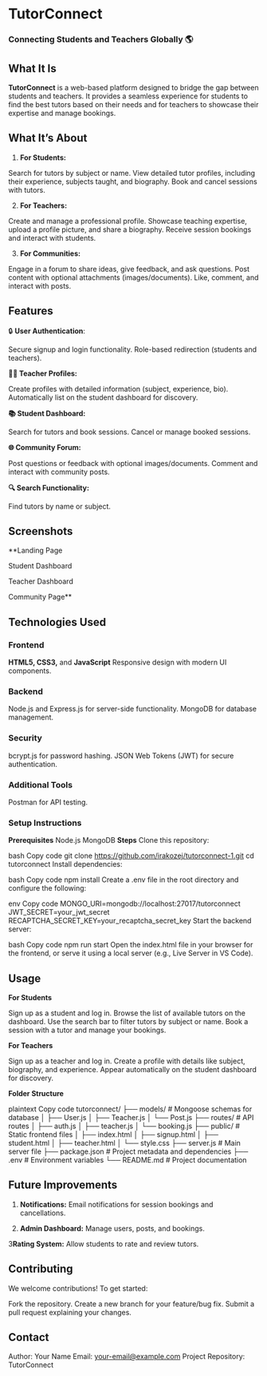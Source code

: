# **TutorConnect**

### Connecting Students and Teachers Globally 🌎
## **What It Is**
**TutorConnect** is a web-based platform designed to bridge the gap between students and teachers. It provides a seamless experience for students to find the best tutors based on their needs and for teachers to showcase their expertise and manage bookings.

## What It’s About
1. **For Students:**

Search for tutors by subject or name.
View detailed tutor profiles, including their experience, subjects taught, and biography.
Book and cancel sessions with tutors.

2. **For Teachers:**

Create and manage a professional profile.
Showcase teaching expertise, upload a profile picture, and share a biography.
Receive session bookings and interact with students.

3. **For Communities:**

Engage in a forum to share ideas, give feedback, and ask questions.
Post content with optional attachments (images/documents).
Like, comment, and interact with posts.

## Features
🔒 **User Authentication**:

Secure signup and login functionality.
Role-based redirection (students and teachers).

**👩‍🏫 Teacher Profiles:**

Create profiles with detailed information (subject, experience, bio).
Automatically list on the student dashboard for discovery.

**📚 Student Dashboard:**

Search for tutors and book sessions.
Cancel or manage booked sessions.

**🌐 Community Forum:**

Post questions or feedback with optional images/documents.
Comment and interact with community posts.

**🔍 Search Functionality:**

Find tutors by name or subject.

## Screenshots

**Landing Page

Student Dashboard

Teacher Dashboard

Community Page**

## Technologies Used
### Frontend
**HTML5, CSS3,** and **JavaScript**
Responsive design with modern UI components.

### Backend
Node.js and Express.js for server-side functionality.
MongoDB for database management.

### Security
bcrypt.js for password hashing.
JSON Web Tokens (JWT) for secure authentication.

### Additional Tools

Postman for API testing.
### Setup Instructions
**Prerequisites**
Node.js
MongoDB
**Steps**
Clone this repository:

bash
Copy code
git clone https://github.com/irakozej/tutorconnect-1.git
cd tutorconnect
Install dependencies:

bash
Copy code
npm install
Create a .env file in the root directory and configure the following:

env
Copy code
MONGO_URI=mongodb://localhost:27017/tutorconnect
JWT_SECRET=your_jwt_secret
RECAPTCHA_SECRET_KEY=your_recaptcha_secret_key
Start the backend server:

bash
Copy code
npm run start
Open the index.html file in your browser for the frontend, or serve it using a local server (e.g., Live Server in VS Code).

## Usage

**For Students**

Sign up as a student and log in.
Browse the list of available tutors on the dashboard.
Use the search bar to filter tutors by subject or name.
Book a session with a tutor and manage your bookings.

**For Teachers**

Sign up as a teacher and log in.
Create a profile with details like subject, biography, and experience.
Appear automatically on the student dashboard for discovery.

**Folder Structure**

plaintext
Copy code
tutorconnect/
├── models/                 # Mongoose schemas for database
│   ├── User.js
│   ├── Teacher.js
│   └── Post.js
├── routes/                 # API routes
│   ├── auth.js
│   ├── teacher.js
│   └── booking.js
├── public/                 # Static frontend files
│   ├── index.html
│   ├── signup.html
│   ├── student.html
│   ├── teacher.html
│   └── style.css
├── server.js               # Main server file
├── package.json            # Project metadata and dependencies
├── .env                    # Environment variables
└── README.md               # Project documentation
## Future Improvements
1. **Notifications:**
Email notifications for session bookings and cancellations.

3. **Admin Dashboard:**
Manage users, posts, and bookings.

3**Rating System:**
Allow students to rate and review tutors.

## Contributing
We welcome contributions! To get started:

Fork the repository.
Create a new branch for your feature/bug fix.
Submit a pull request explaining your changes.

## Contact
Author: Your Name
Email: your-email@example.com
Project Repository: TutorConnect
